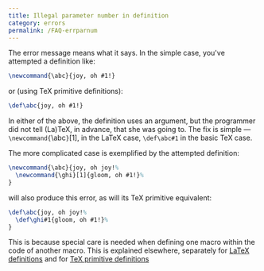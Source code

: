 ```yaml
---
title: Illegal parameter number in definition
category: errors
permalink: /FAQ-errparnum
---
```


The error message means what it says.  In the simple case, you've
attempted a definition like:
```latex
\newcommand{\abc}{joy, oh #1!}
```
or (using TeX primitive definitions):
```latex
\def\abc{joy, oh #1!}
```
In either of the above, the definition uses an argument, but the
programmer did not tell (La)TeX, in advance, that she was going to.
The fix is simple&nbsp;&mdash; `\newcommand{`\abc`}`[1], in the
LaTeX case, `\def\abc#1` in the basic TeX case.

The more complicated case is exemplified by the attempted definition:
<!-- {% raw %} -->
```latex
\newcommand{\abc}{joy, oh joy!%
  \newcommand{\ghi}[1]{gloom, oh #1!}%
}
```
<!-- {% endraw %} -->
will also produce this error, as will its TeX primitive equivalent:
<!-- {% raw %} -->
```latex
\def\abc{joy, oh joy!%
  \def\ghi#1{gloom, oh #1!}%
}
```
<!-- {% endraw %} -->
This is because special care is needed when defining one macro within
the code of another macro.  This is explained elsewhere, separately
for [LaTeX definitions](FAQ-ltxhash) and for
[TeX primitive definitions](FAQ-hash)

